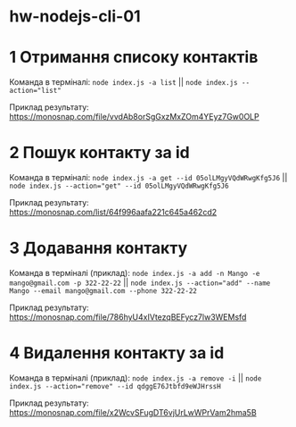 # hw-nodejs-cli-01

# 1 Отримання списоку контактів

Команда в терміналі: `node index.js -a list` ||
`node index.js --action="list"`

Приклад результату: https://monosnap.com/file/vvdAb8orSgGxzMxZOm4YEyz7Gw0OLP

# 2 Пошук контакту за id

Команда в терміналі:
`node index.js -a get --id 05olLMgyVQdWRwgKfg5J6` ||
`node index.js --action="get" --id 05olLMgyVQdWRwgKfg5J6`

Приклад результату: https://monosnap.com/list/64f996aafa221c645a462cd2

# 3 Додавання контакту

Команда в терміналі (приклад):
`node index.js -a add -n Mango -e mango@gmail.com -p 322-22-22` ||
`node index.js --action="add" --name Mango --email mango@gmail.com --phone 322-22-22`

Приклад результату: https://monosnap.com/file/786hyU4xIVtezqBEFycz7lw3WEMsfd

# 4 Видалення контакту за id

Команда в терміналі (приклад):
`node index.js -a remove -i` ||
`node index.js --action="remove" --id qdggE76Jtbfd9eWJHrssH`

Приклад результату: https://monosnap.com/file/x2WcvSFugDT6vjUrLwWPrVam2hma5B
